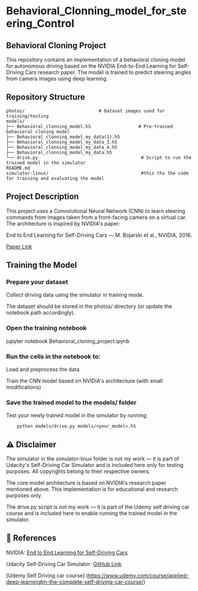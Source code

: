 # Behavioral_Clonning_model_for_steering_Control

## Behavioral Cloning Project

This repository contains an implementation of a behavioral cloning model for autonomous driving based on the NVIDIA End-to-End Learning for Self-Driving Cars research paper. The model is trained to predict steering angles from camera images using deep learning.

## Repository Structure

```
photos/                            # Dataset images used for training/testing
models/
├── Behavioral_clonning_model.h5                  # Pre-trained behavioral cloning model
├── Behavioral_clonning_model_my_data(1).h5
├── Behavioral_clonning_model_my_data_3.h5
├── Behavioral_clonning_model_my_data_4.h5
├── Behavioral_clonning_model_my_data.h5
└── drive.py                                       # Script to run the trained model in the simulator
README.md
simulator-linux/                                   #this ths the code for training and evaluating the model

```

## Project Description

This project uses a Convolutional Neural Network (CNN) to learn steering commands from images taken from a front-facing camera on a virtual car.
The architecture is inspired by NVIDIA's paper:

End to End Learning for Self-Driving Cars — M. Bojarski et al., NVIDIA, 2016.

[Paper Link](https://arxiv.org/abs/1604.07316)



## Training the Model

### Prepare your dataset

  Collect driving data using the simulator in training mode.

  The dataset should be stored in the photos/ directory (or update the notebook path accordingly).

### Open the training notebook

  jupyter notebook Behavioral_cloning_project.ipynb


### Run the cells in the notebook to:

  Load and preprocess the data

  Train the CNN model based on NVIDIA's architecture (with small modifications)

### Save the trained model to the models/ folder

  Test your newly trained model in the simulator by running:
```
    python models/drive.py models/<your_model>.h5
```


## ⚠️ Disclaimer

The simulator in the simulator-linux folder is not my work — it is part of Udacity's Self-Driving Car Simulator and is included here only for testing purposes. All copyrights belong to their respective owners.

The core model architecture is based on NVIDIA's research paper mentioned above. This implementation is for educational and research purposes only.

The drive.py script is not my work — it is part of the Udemy self driving car course and is included here to enable running the trained model in the simulator.

## 📌 References

NVIDIA: [End to End Learning for Self-Driving Cars](https://arxiv.org/abs/1604.07316)

Udacity Self-Driving Car Simulator: [GitHub Link](https://github.com/udacity/self-driving-car-sim)

[Udemy Self Driving car course] (https://www.udemy.com/course/applied-deep-learningtm-the-complete-self-driving-car-course/)
